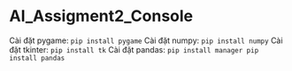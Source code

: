# AI_Assigment2_Console
Cài đặt pygame: 
	```pip install pygame```
Cài đặt numpy: 
	```pip install numpy```
Cài đặt tkinter: 
	```pip install tk```
Cài đặt pandas: 
	```pip install manager
	pip install pandas```
